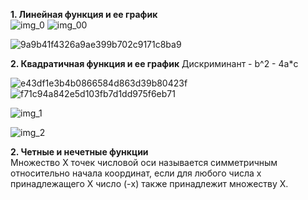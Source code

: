 **1. Линейная функция и ее график**  
![img_0](https://user-images.githubusercontent.com/35499834/47176498-074c9200-d316-11e8-9d87-99f28d4be71c.png)
![img_00](https://user-images.githubusercontent.com/35499834/47176683-7f1abc80-d316-11e8-8052-3f74ac4d329f.png)

![9a9b41f4326a9ae399b702c9171c8ba9](https://user-images.githubusercontent.com/35499834/47176814-d4ef6480-d316-11e8-83d8-813fa15d2cef.png)  

**2. Квадратичная функция и ее график**
Дискриминант - b^2 - 4a*c  

![e43df1e3b4b0866584d863d39b80423f](https://user-images.githubusercontent.com/35499834/47182328-6a91f080-d325-11e8-8f1b-f6574788ebfb.png)
![f71c94a842e5d103fb7d1dd975f6eb71](https://user-images.githubusercontent.com/35499834/47182349-7b426680-d325-11e8-94ff-2ad7bbefca82.png)


![img_1](https://user-images.githubusercontent.com/35499834/46370375-be45de00-c685-11e8-9b98-7e7661c2a2cb.png)

![img_2](https://user-images.githubusercontent.com/35499834/46583077-4b57b100-ca51-11e8-80f1-d46c6cc64919.png)

**2. Четные и нечетные функции**  
Множество Х точек числовой оси называется симметричным относительно начала координат, если для любого числа x принадлежащего X число (-x) также принадлежит множеству X.  

